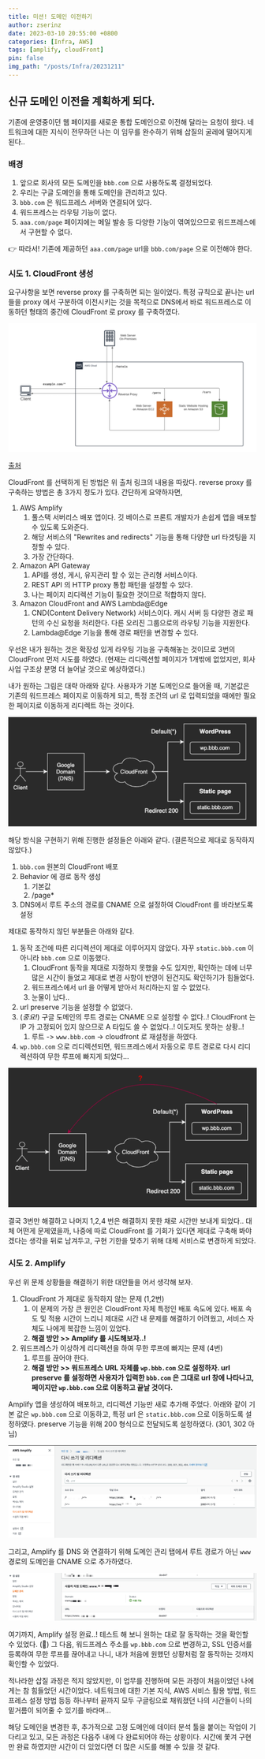 ```yaml
---
title: 미션! 도메인 이전하기
author: zserinz
date: 2023-03-10 20:55:00 +0800
categories: [Infra, AWS]
tags: [amplify, cloudFront]
pin: false
img_path: "/posts/Infra/20231211"
---
```


## 신규 도메인 이전을 계획하게 되다.

기존에 운영중이던 웹 페이지를 새로운 통합 도메인으로 이전해 달라는 요청이 왔다. 네트워크에 대한 지식이 전무하던 나는 이 임무를 완수하기 위해 삽질의 굴레에 떨어지게 된다..

### 배경

1. 앞으로 회사의 모든 도메인을 `bbb.com` 으로 사용하도록 결정되었다.
2. 우리는 구글 도메인을 통해 도메인을 관리하고 있다.
3. `bbb.com` 은 워드프레스 서버와 연결되어 있다.
4. 워드프레스는 라우팅 기능이 없다.
5. `aaa.com/page` 페이지에는 메일 발송 등 다양한 기능이 엮여있으므로 워드프레스에서 구현할 수 없다.

👉 따라서! 기존에 제공하던 `aaa.com/page` url을 `bbb.com/page` 으로 이전해야 한다.

### 시도 1. CloudFront 생성

요구사항을 보면 reverse proxy 를 구축하면 되는 일이었다.
특정 규칙으로 끝나는 url들을 proxy 에서 구분하여 이전시키는 것을 목적으로 DNS에서 바로 워드프레스로 이동하던 형태의 중간에 CloudFront 로 proxy 를 구축하였다.

![도메인1](/assets/img/Infra/20231211/도메인1.png)

[출처](https://aws.amazon.com/ko/blogs/architecture/serving-content-using-fully-managed-reverse-proxy-architecture/)

CloudFront 를 선택하게 된 방법은 위 출처 링크의 내용을 따랐다. reverse proxy 를 구축하는 방법은 총 3가지 정도가 있다. 간단하게 요약하자면,

1. AWS Amplify
   1. 풀스택 서버리스 배포 앱이다. 깃 베이스로 프론트 개발자가 손쉽게 앱을 배포할 수 있도록 도와준다.
   2. 해당 서비스의 "Rewrites and redirects" 기능을 통해 다양한 url 타겟팅을 지정할 수 있다.
   3. 가장 간단하다.
2. Amazon API Gateway
   1. API를 생성, 게시, 유지관리 할 수 있는 관리형 서비스이다.
   2. REST API 의 HTTP proxy 통합 패턴을 설정할 수 있다.
   3. 나는 페이지 리디렉션 기능이 필요한 것이므로 적합하지 않다.
3. Amazon CloudFront and AWS Lambda@Edge
   1. CND(Content Delivery Network) 서비스이다. 캐시 서버 등 다양한 경로 패턴의 수신 요청을 처리한다. 다른 오리진 그룹으로의 라우팅 기능을 지원한다.
   2. Lambda@Edge 기능을 통해 경로 패턴을 변경할 수 있다.

우선은 내가 원하는 것은 확장성 있게 라우팅 기능을 구축해놓는 것이므로 3번의 CloudFront 먼저 시도를 하였다. (현재는 리디렉션할 페이지가 1개밖에 없었지만, 회사 사업 구조상 분명 더 늘어날 것으로 예상하였다.)

내가 원하는 그림은 대략 아래와 같다. 사용자가 기본 도메인으로 들어올 때, 기본값은 기존의 워드프레스 페이지로 이동하게 되고, 특정 조건의 url 로 입력되었을 때에만 필요한 페이지로 이동하게 리디렉트 하는 것이다.

![도메인2](/assets/img/Infra/20231211/도메인2.png)

해당 방식을 구현하기 위해 진행한 설정들은 아래와 같다. (결론적으로 제대로 동작하지 않았다.)

1. `bbb.com` 원본의 CloudFront 배포
2. Behavior 에 경로 동작 생성
   1. 기본값
   2. /page\*
3. DNS에서 루트 주소의 경로를 CNAME 으로 설정하여 CloudFront 를 바라보도록 설정

제대로 동작하지 않던 부분들은 아래와 같다.

1. 동작 조건에 따른 리디렉션이 제대로 이루어지지 않았다. 자꾸 `static.bbb.com` 이 아니라 `bbb.com` 으로 이동했다.
   1. CloudFront 동작을 제대로 지정하지 못했을 수도 있지만, 확인하는 데에 너무 많은 시간이 들었고 제대로 변경 사항이 반영이 된건지도 확인하기가 힘들었다.
   2. 워드프레스에서 url 을 어떻게 받아서 처리하는지 알 수 없었다.
   3. 눈물이 났다..
2. url preserve 기능을 설정할 수 없었다.
3. (_중요!_) 구글 도메인의 루트 경로는 CNAME 으로 설정할 수 없다..! CloudFront 는 IP 가 고정되어 있지 않으므로 A 타입도 쓸 수 없었다..! 이도저도 못하는 상황..!
   1. 루트 -> `www.bbb.com` -> cloudfront 로 재설정을 하였다.
4. `wp.bbb.com` 으로 리디렉션되면, 워드프레스에서 자동으로 루트 경로로 다시 리디렉션하여 무한 루프에 빠지게 되었다...

![도메인3](/assets/img/Infra/20231211/도메인3.png)

결국 3번만 해결하고 나머지 1,2,4 번은 해결하지 못한 채로 시간만 보내게 되었다..
대체 어떤게 문제였을까, 나중에 따로 CloudFront 를 기회가 있다면 제대로 구축해 봐야 겠다는 생각을 뒤로 남겨두고, 구현 기한을 맞추기 위해 대체 서비스로 변경하게 되었다.

### 시도 2. Amplify

우선 위 문제 상황들을 해결하기 위한 대안들을 어서 생각해 보자.

1. CloudFront 가 제대로 동작하지 않는 문제 (1,2번)
   1. 이 문제의 가장 큰 원인은 CloudFront 자체 특정인 배포 속도에 있다. 배포 속도 및 적용 시간이 느리니 제대로 시간 내 문제를 해결하기 어려웠고, 서비스 자체도 나에게 복잡한 느낌이 있었다.
   2. **해결 방안 >> Amplify 를 시도해보자..!**
2. 워드프레스가 이상하게 리디렉션을 하여 무한 루프에 빠지는 문제 (4번)
   1. 루프를 끊어야 한다.
   2. **해결 방안 >> 워드프레스 URL 자체를 `wp.bbb.com` 으로 설정하자. url preserve 를 설정하면 사용자가 입력한 `bbb.com` 은 그대로 url 창에 나타나고, 페이지만 `wp.bbb.com` 으로 이동하고 끝날 것이다.**

Amplify 앱을 생성하여 배포하고, 리디렉션 기능만 새로 추가해 주었다. 아래와 같이 기본 값은 `wp.bbb.com` 으로 이동하고, 특정 url 은 `static.bbb.com` 으로 이동하도록 설정하였다. preserve 기능을 위해 200 형식으로 전달되도록 설정하였다. (301, 302 아님)

![도메인4](/assets/img/Infra/20231211/도메인4.png)

그리고, Amplify 를 DNS 와 연결하기 위해 도메인 관리 탭에서 루트 경로가 아닌 `www` 경로의 도메인을 CNAME 으로 추가하였다.

![도메인5](/assets/img/Infra/20231211/도메인5.png)

여기까지, Amplify 설정 완료..! 테스트 해 보니 원하는 대로 잘 동작하는 것을 확인할 수 있었다. (🎉)
그 다음, 워드프레스 주소를 `wp.bbb.com` 으로 변경하고, SSL 인증서를 등록하여 무한 루프를 끊어내고 나니, 내가 처음에 원했던 상황처럼 잘 동작하는 것까지 확인할 수 있었다.

적나라한 삽질 과정은 적지 않았지만, 이 업무를 진행하며 모든 과정이 처음이었던 나에게는 참 힘들었던 시간이었다. 네트워크에 대한 기본 지식, AWS 서비스 활용 방법, 워드프레스 설정 방법 등등 하나부터 끝까지 모두 구글링으로 채워졌던 나의 시간들이 나의 밑거름이 되어줄 수 있기를 바라며...

해당 도메인을 변경한 후, 추가적으로 고정 도메인에 데이터 분석 툴을 붙이는 작업이 기다리고 있고, 모든 과정은 다음주 내에 다 완료되어야 하는 상황이다. 시간에 쫓겨 구현만 완료 하였지만 시간이 더 있었다면 더 많은 시도를 해볼 수 있을 것 같다.
